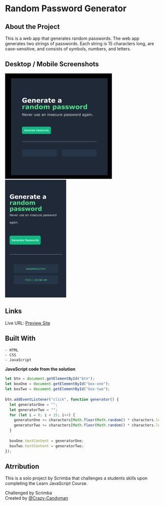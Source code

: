 # Random Password Generator

## About the Project

This is a web app that generates random passwords. The web app generates two strings of passwords. Each string is 15 characters long, are case-sensitive, and consists of symbols, numbers, and letters.

## Desktop / Mobile Screenshots

![](/screenshots/password_gen_desktop.png)
![](/screenshots/password_gen_mobile.png)

## Links

Live URL: [Preview Site](https://crazy-candyman.github.io/Password-Generator/)

## Built With

    - HTML
    - CSS
    - JavaScript

**JavaScript code from the solution**

```javascript
let btn = document.getElementById("btn");
let boxOne = document.getElementById("box-one");
let boxTwo = document.getElementById("box-two");

btn.addEventListener("click", function generator() {
  let generatorOne = "";
  let generatorTwo = "";
  for (let i = 0; i < 15; i++) {
    generatorOne += characters[Math.floor(Math.random() * characters.length)];
    generatorTwo += characters[Math.floor(Math.random() * characters.length)];
  }

  boxOne.textContent = generatorOne;
  boxTwo.textContent = generatorTwo;
});
```

## Atrribution

This is a solo project by Scrimba that challenges a students skills upon completing the Learn JavaScript Course.

Challenged by Scrimba <br/>
Created by [@Crazy-Candyman](https://github.com/Crazy-Candyman)
